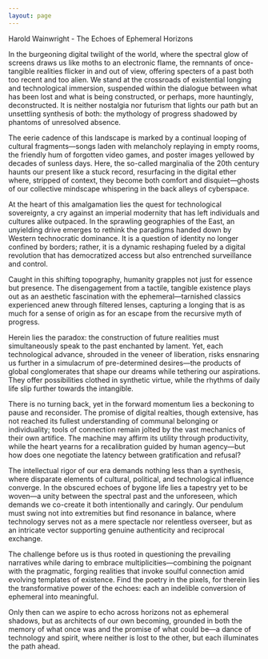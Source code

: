 ```yaml
---
layout: page
---
```

Harold Wainwright - The Echoes of Ephemeral Horizons

In the burgeoning digital twilight of the world, where the spectral glow of screens draws us like moths to an electronic flame, the remnants of once-tangible realities flicker in and out of view, offering specters of a past both too recent and too alien. We stand at the crossroads of existential longing and technological immersion, suspended within the dialogue between what has been lost and what is being constructed, or perhaps, more hauntingly, deconstructed. It is neither nostalgia nor futurism that lights our path but an unsettling synthesis of both: the mythology of progress shadowed by phantoms of unresolved absence.

The eerie cadence of this landscape is marked by a continual looping of cultural fragments—songs laden with melancholy replaying in empty rooms, the friendly hum of forgotten video games, and poster images yellowed by decades of sunless days. Here, the so-called marginalia of the 20th century haunts our present like a stuck record, resurfacing in the digital ether where, stripped of context, they become both comfort and disquiet—ghosts of our collective mindscape whispering in the back alleys of cyberspace.

At the heart of this amalgamation lies the quest for technological sovereignty, a cry against an imperial modernity that has left individuals and cultures alike outpaced. In the sprawling geographies of the East, an unyielding drive emerges to rethink the paradigms handed down by Western technocratic dominance. It is a question of identity no longer confined by borders; rather, it is a dynamic reshaping fueled by a digital revolution that has democratized access but also entrenched surveillance and control.

Caught in this shifting topography, humanity grapples not just for essence but presence. The disengagement from a tactile, tangible existence plays out as an aesthetic fascination with the ephemeral—tarnished classics experienced anew through filtered lenses, capturing a longing that is as much for a sense of origin as for an escape from the recursive myth of progress.

Herein lies the paradox: the construction of future realities must simultaneously speak to the past enchanted by lament. Yet, each technological advance, shrouded in the veneer of liberation, risks ensnaring us further in a simulacrum of pre-determined desires—the products of global conglomerates that shape our dreams while tethering our aspirations. They offer possibilities clothed in synthetic virtue, while the rhythms of daily life slip further towards the intangible.

There is no turning back, yet in the forward momentum lies a beckoning to pause and reconsider. The promise of digital realties, though extensive, has not reached its fullest understanding of communal belonging or individuality; tools of connection remain jolted by the vast mechanics of their own artifice. The machine may affirm its utility through productivity, while the heart yearns for a recalibration guided by human agency—but how does one negotiate the latency between gratification and refusal?

The intellectual rigor of our era demands nothing less than a synthesis, where disparate elements of cultural, political, and technological influence converge. In the obscured echoes of bygone life lies a tapestry yet to be woven—a unity between the spectral past and the unforeseen, which demands we co-create it both intentionally and caringly. Our pendulum must swing not into extremities but find resonance in balance, where technology serves not as a mere spectacle nor relentless overseer, but as an intricate vector supporting genuine authenticity and reciprocal exchange.

The challenge before us is thus rooted in questioning the prevailing narratives while daring to embrace multiplicities—combining the poignant with the pragmatic, forging realities that invoke soulful connection amid evolving templates of existence. Find the poetry in the pixels, for therein lies the transformative power of the echoes: each an indelible conversion of ephemeral into meaningful.

Only then can we aspire to echo across horizons not as ephemeral shadows, but as architects of our own becoming, grounded in both the memory of what once was and the promise of what could be—a dance of technology and spirit, where neither is lost to the other, but each illuminates the path ahead.
